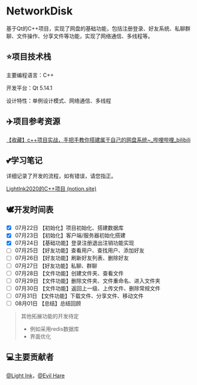 # NetworkDisk
基于Qt的C++项目，实现了网盘的基础功能，包括注册登录、好友系统、私聊群聊、文件操作、分享文件等功能，实现了网络通信、多线程等。

## :star:项目技术栈

主要编程语言：C++

开发平台：Qt 5.14.1

设计特性：单例设计模式、网络通信、多线程

## :airplane:项目参考资源

[【收藏】c++项目实战，手把手教你搭建属于自己的网盘系统~\_哔哩哔哩\_bilibili](https://www.bilibili.com/video/BV1bR4y1774v?p=1&vd_source=9abbc05576cd3bb02674558403865122)

## :two_hearts:学习笔记

详细记录了开发的流程，如有错误，请您指正。

[LightInk2020的C++项目 (notion.site)](https://lightink2020.notion.site/lightink2020/C-26c2299de7a04180a1e04de71a356590)

## :dove:开发时间表

- [x] 07月22日    【初始化】项目初始化、搭建数据库
- [x] 07月23日    【初始化】客户端/服务器初始化搭建
- [x] 07月24日    【基础功能】登录注册退出注销功能实现
- [ ] 07月25日    【好友功能】查看用户、查找用户、添加好友
- [ ] 07月26日    【好友功能】刷新好友列表、删除好友
- [ ] 07月27日    【好友功能】私聊、群聊
- [ ] 07月28日    【文件功能】创建文件夹、查看文件
- [ ] 07月29日    【文件功能】删除文件夹、文件重命名、进入文件夹
- [ ] 07月30日    【文件功能】返回上一级、上传文件、删除常规文件
- [ ] 07月31日    【文件功能】下载文件、分享文件、移动文件
- [ ] 08月01日    【总结】总结回顾

> 其他拓展功能的开发待定
>
> * 例如采用redis数据库
> * 界面优化

## :computer:主要贡献者

[@Light Ink](https://github.com/LightInk2020)，[@Evil Hare](https://github.com/eharecz)


